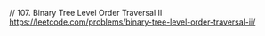 // 107. Binary Tree Level Order Traversal II  
https://leetcode.com/problems/binary-tree-level-order-traversal-ii/  